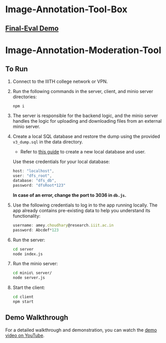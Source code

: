 # Image-Annotation-Tool-Box
## [Final-Eval Demo](https://drive.google.com/file/d/1jnuKmRnZ2JKMizktlsQIXc0I1I_abvIh/view?usp=sharing)
# Image-Annotation-Moderation-Tool
## To Run

1. Connect to the IIITH college network or VPN.
2. Run the following commands in the server, client, and minio server directories:

    ```bash
    npm i
    ```

3. The server is responsible for the backend logic, and the minio server handles the logic for uploading and downloading files from an external minio server.
4. Create a local SQL database and restore the dump using the provided `v3_dump.sql` in the data directory.
   - Refer to [this guide](https://www.digitalocean.com/community/tutorials/how-to-create-a-new-user-and-grant-permissions-in-mysql) to create a new local database and user.

    Use these credentials for your local database:

    ```javascript
    host: "localhost",
    user: "dfs_root",
    database: "dfs_db",
    password: "dfsRoot*123"
    ```

    **In case of an error, change the port to 3036 in `db.js`.**

5. Use the following credentials to log in to the app running locally. The app already contains pre-existing data to help you understand its functionality:

    ```javascript
    username: amey.choudhary@research.iiit.ac.in
    password: Abcdef*123
    ```

6. Run the server:

    ```bash
    cd server
    node index.js
    ```

7. Run the minio server:

    ```bash
    cd minio\ server/
    node server.js
    ```

8. Start the client:

    ```bash
    cd client
    npm start
    ```

## Demo Walkthrough

For a detailed walkthrough and demonstration, you can watch the [demo video on YouTube](https://www.youtube.com/watch?v=r6KreJzbP5I).
